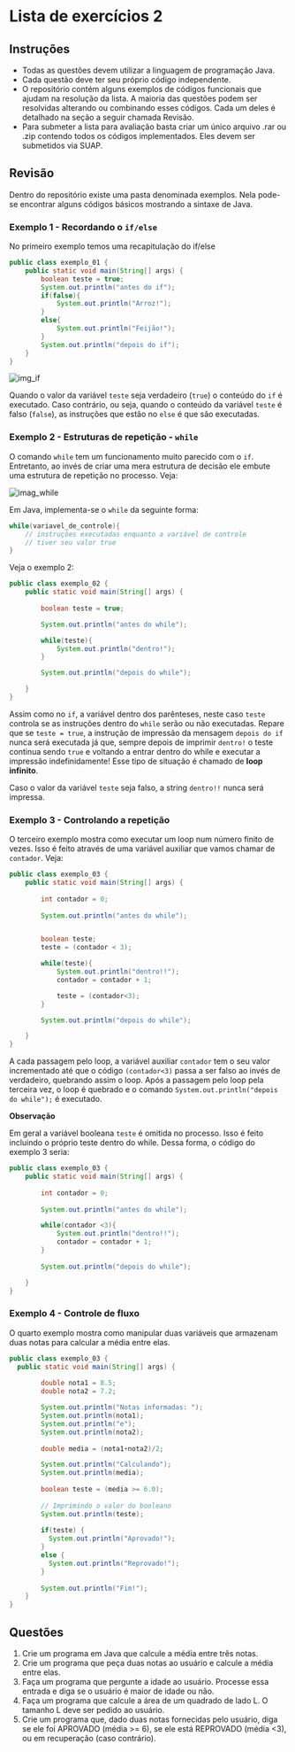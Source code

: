 # Lista de exercícios 2

## Instruções

* Todas as questões devem utilizar a linguagem de programação Java.
* Cada questão deve ter seu próprio código independente.
* O repositório contém alguns exemplos de códigos funcionais que ajudam na resolução da lista. A maioria das questões podem ser resolvidas alterando ou combinando esses códigos. Cada um deles é detalhado na seção a seguir chamada Revisão.
* Para submeter a lista para avaliação basta criar um único arquivo .rar ou .zip contendo todos os códigos implementados. Eles devem ser submetidos via SUAP.
 
## Revisão 

Dentro do repositório existe uma pasta denominada exemplos. Nela pode-se encontrar alguns códigos básicos mostrando a sintaxe de Java.

### Exemplo 1 - Recordando o `if/else`

No primeiro exemplo temos uma recapitulação do if/else
```java
public class exemplo_01 {
    public static void main(String[] args) {        
        boolean teste = true;
        System.out.println("antes do if");
        if(false){
            System.out.println("Arroz!");
        }
        else{
            System.out.println("Feijão!");  
        }
        System.out.println("depois do if");
    }
}
```

![img_if](https://raw.githubusercontent.com/jp-guimaraes/intro_java/master/assets/if.png)

Quando o valor da variável `teste` seja verdadeiro (`true`) o conteúdo do `if` é executado. Caso contrário, ou seja, quando o conteúdo da variável `teste` é falso (`false`), as instruções que estão no `else` é que são executadas.

### Exemplo 2 - Estruturas de repetição - `while`

O comando `while` tem um funcionamento muito parecido com o `if`. Entretanto, ao invés de criar uma mera estrutura de decisão ele embute uma estrutura de repetição no processo. Veja:


![imag_while](https://raw.githubusercontent.com/jp-guimaraes/intro_java/master/assets/while.png)


Em Java, implementa-se o `while` da seguinte forma:

```java
while(variavel_de_controle){
    // instruções executadas enquanto a variável de controle
    // tiver seu valor true
}
````

Veja o exemplo 2:
```java
public class exemplo_02 {
    public static void main(String[] args) {
        
        boolean teste = true;

        System.out.println("antes do while");

        while(teste){
            System.out.println("dentro!");
        }       

        System.out.println("depois do while");

    }
}
```

Assim como no `if`, a variável dentro dos parênteses, neste caso `teste` controla se as instruções dentro do `while` serão ou não executadas. Repare que se `teste = true`, a instrução de impressão da mensagem `depois do if` nunca será executada já que, sempre depois de imprimir `dentro!` o teste continua sendo `true` e voltando a entrar dentro do while e executar a impressão indefinidamente! Esse tipo de situação é chamado de **loop infinito**.

Caso o valor da variável `teste` seja falso, a string `dentro!!` nunca será impressa. 


### Exemplo 3 - Controlando a repetição

O terceiro exemplo mostra como executar um loop num número finito de vezes. Isso é feito através de uma variável auxiliar que vamos chamar de `contador`. Veja:
```java
public class exemplo_03 {
    public static void main(String[] args) {
        
        int contador = 0;
        
        System.out.println("antes do while");


        boolean teste;
        teste = (contador < 3);

        while(teste){
            System.out.println("dentro!!");
            contador = contador + 1;

            teste = (contador<3); 
        }       

        System.out.println("depois do while");

    }
}
```


A cada passagem pelo loop, a variável auxiliar `contador` tem o seu valor incrementado até que o código `(contador<3)` passa a ser falso ao invés de verdadeiro, quebrando assim o loop. Após a passagem pelo loop pela terceira vez, o loop é quebrado e o comando `System.out.println("depois do while");` é executado. 


**Observação**

Em geral a variável booleana `teste` é omitida no processo. Isso é feito incluindo o próprio teste dentro do while. Dessa forma, o código do exemplo 3 seria:
```java
public class exemplo_03 {
    public static void main(String[] args) {
        
        int contador = 0;
        
        System.out.println("antes do while");

        while(contador <3){
            System.out.println("dentro!!");
            contador = contador + 1;           
        }       
        
        System.out.println("depois do while");

    }
}
```

### Exemplo 4 - Controle de fluxo

O quarto exemplo  mostra como manipular duas variáveis que armazenam duas notas para calcular a média entre elas.
```java
public class exemplo_03 {
  public static void main(String[] args) {
        
        double nota1 = 8.5;
        double nota2 = 7.2;

        System.out.println("Notas informadas: ");
        System.out.println(nota1);
        System.out.println("e");
        System.out.println(nota2);         
               
        double media = (nota1+nota2)/2;

        System.out.println("Calculando");
        System.out.println(media);              
        
        boolean teste = (media >= 6.0);
        
        // Imprimindo o valor do booleano
        System.out.println(teste);
        
        if(teste) {
          System.out.println("Aprovado!");
        }
        else {
          System.out.println("Reprovado!");
        }
        
        System.out.println("Fim!");
    }
} 
```


## Questões
1. Crie um programa em Java que calcule a média entre três notas.
1. Crie um programa que peça duas notas ao usuário e calcule a média entre elas.
1. Faça um programa que pergunte a idade ao usuário. Processe essa entrada e diga se o usuário é maior de idade ou não.
1. Faça um programa que calcule a área de um quadrado de lado L. O tamanho L deve ser pedido ao usuário.
1. Crie um programa que, dado duas notas fornecidas pelo usuário, diga se ele foi APROVADO (média >= 6), se ele está REPROVADO (média <3), ou em recuperação (caso contrário).
